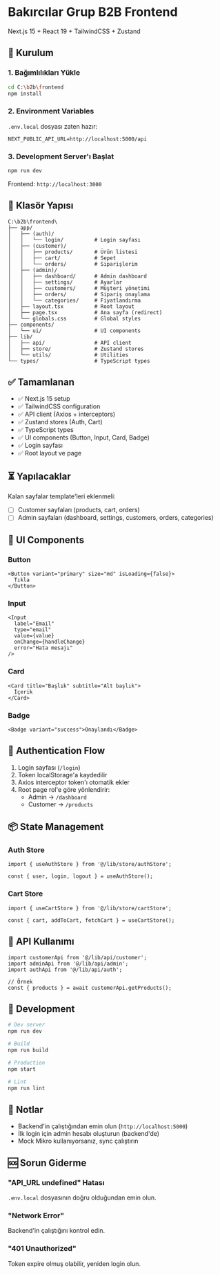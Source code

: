 # Bakırcılar Grup B2B Frontend

Next.js 15 + React 19 + TailwindCSS + Zustand

## 🚀 Kurulum

### 1. Bağımlılıkları Yükle

```bash
cd C:\b2b\frontend
npm install
```

### 2. Environment Variables

`.env.local` dosyası zaten hazır:

```env
NEXT_PUBLIC_API_URL=http://localhost:5000/api
```

### 3. Development Server'ı Başlat

```bash
npm run dev
```

Frontend: `http://localhost:3000`

## 📁 Klasör Yapısı

```
C:\b2b\frontend\
├── app/
│   ├── (auth)/
│   │   └── login/          # Login sayfası
│   ├── (customer)/
│   │   ├── products/       # Ürün listesi
│   │   ├── cart/           # Sepet
│   │   └── orders/         # Siparişlerim
│   ├── (admin)/
│   │   ├── dashboard/      # Admin dashboard
│   │   ├── settings/       # Ayarlar
│   │   ├── customers/      # Müşteri yönetimi
│   │   ├── orders/         # Sipariş onaylama
│   │   └── categories/     # Fiyatlandırma
│   ├── layout.tsx          # Root layout
│   ├── page.tsx            # Ana sayfa (redirect)
│   └── globals.css         # Global styles
├── components/
│   └── ui/                 # UI components
├── lib/
│   ├── api/                # API client
│   ├── store/              # Zustand stores
│   └── utils/              # Utilities
└── types/                  # TypeScript types
```

## ✅ Tamamlanan

- ✅ Next.js 15 setup
- ✅ TailwindCSS configuration
- ✅ API client (Axios + interceptors)
- ✅ Zustand stores (Auth, Cart)
- ✅ TypeScript types
- ✅ UI components (Button, Input, Card, Badge)
- ✅ Login sayfası
- ✅ Root layout ve page

## ⏳ Yapılacaklar

Kalan sayfalar template'leri eklenmeli:
- [ ] Customer sayfaları (products, cart, orders)
- [ ] Admin sayfaları (dashboard, settings, customers, orders, categories)

## 🎨 UI Components

### Button
```tsx
<Button variant="primary" size="md" isLoading={false}>
  Tıkla
</Button>
```

### Input
```tsx
<Input
  label="Email"
  type="email"
  value={value}
  onChange={handleChange}
  error="Hata mesajı"
/>
```

### Card
```tsx
<Card title="Başlık" subtitle="Alt başlık">
  İçerik
</Card>
```

### Badge
```tsx
<Badge variant="success">Onaylandı</Badge>
```

## 🔐 Authentication Flow

1. Login sayfası (`/login`)
2. Token localStorage'a kaydedilir
3. Axios interceptor token'ı otomatik ekler
4. Root page rol'e göre yönlendirir:
   - Admin → `/dashboard`
   - Customer → `/products`

## 📦 State Management

### Auth Store
```tsx
import { useAuthStore } from '@/lib/store/authStore';

const { user, login, logout } = useAuthStore();
```

### Cart Store
```tsx
import { useCartStore } from '@/lib/store/cartStore';

const { cart, addToCart, fetchCart } = useCartStore();
```

## 🎯 API Kullanımı

```tsx
import customerApi from '@/lib/api/customer';
import adminApi from '@/lib/api/admin';
import authApi from '@/lib/api/auth';

// Örnek
const { products } = await customerApi.getProducts();
```

## 🔧 Development

```bash
# Dev server
npm run dev

# Build
npm run build

# Production
npm start

# Lint
npm run lint
```

## 📝 Notlar

- Backend'in çalıştığından emin olun (`http://localhost:5000`)
- İlk login için admin hesabı oluşturun (backend'de)
- Mock Mikro kullanıyorsanız, sync çalıştırın

## 🆘 Sorun Giderme

### "API_URL undefined" Hatası
`.env.local` dosyasının doğru olduğundan emin olun.

### "Network Error"
Backend'in çalıştığını kontrol edin.

### "401 Unauthorized"
Token expire olmuş olabilir, yeniden login olun.
